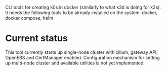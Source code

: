 CLI tools for creating k0s in docker (similarly to what k3d is doing for k3s).
It needs the following tools to be already installed on the system: docker, docker compose, helm

# Current status
This tool currently starts up single-node cluster with cilium, gateway API, OpenEBS and CertManager enabled.
Configuration mechanism for setting up multi-node cluster and available utilities is not yet implemented.
